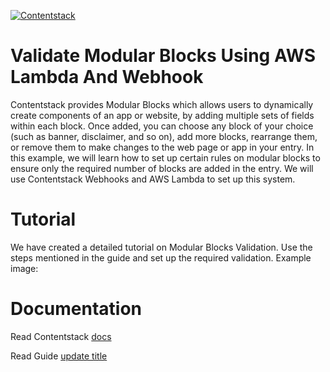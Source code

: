 [![Contentstack](https://www.contentstack.com/docs/static/images/contentstack.png)](https://www.contentstack.com/)

# Validate Modular Blocks Using AWS Lambda And Webhook

Contentstack provides Modular Blocks which allows users to dynamically create components of an app or website, by adding multiple sets of fields within each block. Once added, you can choose any block of your choice (such as banner, disclaimer, and so on), add more blocks, rearrange them, or remove them to make changes to the web page or app in your entry. 
In this example, we will learn how to set up certain rules on modular blocks to ensure only the required number of blocks are added in the entry. We will use Contentstack Webhooks and AWS Lambda to set up this system.

# Tutorial

We have created a detailed tutorial on Modular Blocks Validation. Use the steps mentioned in the guide and set up the required validation.
Example image:


# Documentation

Read Contentstack [docs](https://www.contentstack.com/docs/)

Read Guide [update title](#)
